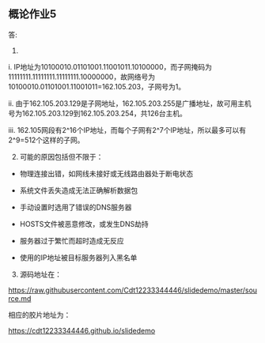 ## 概论作业5 ##

答:

1.  
  i. IP地址为10100010.01101001.11001011.10100000，而子网掩码为11111111.11111111.11111111.10000000，故网络号为10100010.01101001.11001011=162.105.203，子网号为1。

  ii. 由于162.105.203.129是子网地址，162.105.203.255是广播地址，故可用主机号为162.105.203.129到162.105.203.254，共126台主机。

  iii. 162.105网段有2^16个IP地址，而每个子网有2^7个IP地址，所以最多可以有2^9=512个这样的子网。

2. 可能的原因包括但不限于：

  - 物理连接出错，如网线未接好或无线路由器处于断电状态

  - 系统文件丢失造成无法正确解析数据包

  - 手动设置时选用了错误的DNS服务器

  - HOSTS文件被恶意修改，或发生DNS劫持

  - 服务器过于繁忙而超时造成无反应

  - 使用的IP地址被目标服务器列入黑名单

3. 源码地址在：

 https://raw.githubusercontent.com/Cdt12233344446/slidedemo/master/source.md

   相应的胶片地址为：

   https://cdt12233344446.github.io/slidedemo
